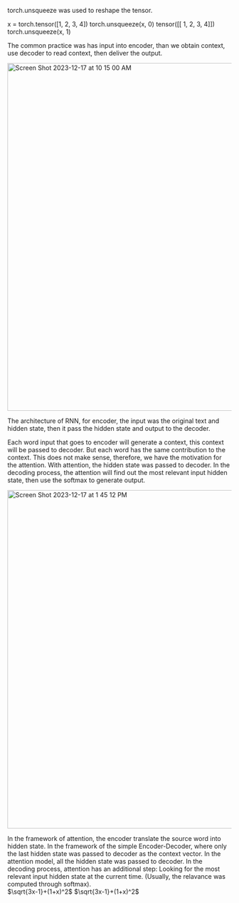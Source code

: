 torch.unsqueeze was used to reshape the tensor. 

x = torch.tensor([1, 2, 3, 4])
torch.unsqueeze(x, 0)
tensor([[ 1,  2,  3,  4]])
torch.unsqueeze(x, 1)

The common practice was has input into encoder, than we obtain context, use decoder to read context, then deliver the output.

<img width="780" alt="Screen Shot 2023-12-17 at 10 15 00 AM" src="https://github.com/daichaoyi/DeepLearning_CS7643/assets/50822172/d5aae7df-c469-4253-9f6f-0c11eadab7bb">

The architecture of RNN, for encoder, the input was the original text and hidden state, then it pass the hidden state and output to the decoder.  

Each word input that goes to encoder will generate a context, this context will be passed to decoder. But each word has the same contribution to the context. This does not make sense, therefore, we have the motivation for the attention.
With attention, the hidden state was passed to decoder. In the decoding process, the attention will find out the most relevant input hidden state, then use the softmax to generate output. 

<img width="759" alt="Screen Shot 2023-12-17 at 1 45 12 PM" src="https://github.com/daichaoyi/DeepLearning_CS7643/assets/50822172/dc1c0c84-43fa-4ecd-82d0-3899e94ae8fe">

In the framework of attention, the encoder translate the source word into hidden state. In the framework of the simple Encoder-Decoder, where only the last hidden state was passed to decoder as the context vector. In the attention model, all the hidden state was passed to decoder. In the decoding process, attention has an additional step: Looking for the most relevant input hidden state at the current time. (Usually, the relavance was computed through softmax).  
$\sqrt{3x-1}+(1+x)^2$   $`\sqrt{3x-1}+(1+x)^2`$










